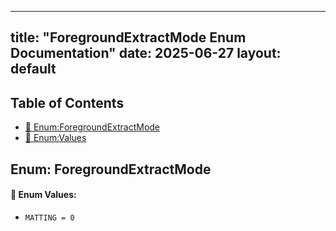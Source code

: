 <!-- Formatted by A³BS formatter.py -->
<!-- Generated by A³BS document.py -->
---
title: "ForegroundExtractMode Enum Documentation"
date: 2025-06-27
layout: default
---

## Table of Contents
- [🔧 Enum:ForegroundExtractMode](#enum-foregroundextractmode)
- [🔧 Enum:Values](#enum-values)
## Enum: ForegroundExtractMode
#### 📝 Enum Values:
<a name="enum-values"></a>
  - `MATTING = 0`